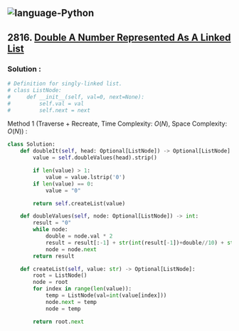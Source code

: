![language-Python](https://img.shields.io/badge/Python-ffd43b?style=for-the-badge&logo=PYTHON)
---

## 2816. [Double A Number Represented As A Linked List](https://leetcode.com/problems/double-a-number-represented-as-a-linked-list)

### Solution :

```python
# Definition for singly-linked list.
# class ListNode:
#     def __init__(self, val=0, next=None):
#         self.val = val
#         self.next = next
```

Method 1 (Traverse + Recreate, Time Complexity: $O(N)$, Space Complexity: $O(N)$) :
```python
class Solution:
    def doubleIt(self, head: Optional[ListNode]) -> Optional[ListNode]:
        value = self.doubleValues(head).strip()

        if len(value) > 1:
            value = value.lstrip('0')
        if len(value) == 0:
            value = "0"

        return self.createList(value)

    def doubleValues(self, node: Optional[ListNode]) -> int:
        result = "0"
        while node:
            double = node.val * 2
            result = result[:-1] + str(int(result[-1])+double//10) + str(double%10)
            node = node.next
        return result

    def createList(self, value: str) -> Optional[ListNode]:
        root = ListNode()
        node = root
        for index in range(len(value)):
            temp = ListNode(val=int(value[index]))
            node.next = temp
            node = temp

        return root.next
```
